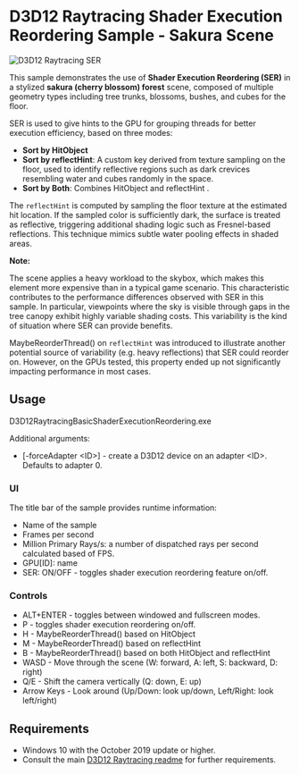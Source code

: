 # D3D12 Raytracing Shader Execution Reordering Sample - Sakura Scene
![D3D12 Raytracing SER](Screenshot.png)

This sample demonstrates the use of **Shader Execution Reordering (SER)** in a stylized **sakura (cherry blossom) forest** scene, composed of multiple geometry types including tree trunks, blossoms, bushes, and cubes for the floor.
 
SER is used to give hints to the GPU for grouping threads for better execution efficiency, based on three modes:
- **Sort by HitObject**
- **Sort by reflectHint**: A custom key derived from texture sampling on the floor, used to identify reflective regions such as dark crevices resembling water and cubes randomly in the space.
- **Sort by Both**: Combines HitObject and reflectHint .

The `reflectHint` is computed by sampling the floor texture at the estimated hit location. If the sampled color is sufficiently dark, the surface is treated as reflective, triggering additional shading logic such as Fresnel-based reflections. This technique mimics subtle water pooling effects in shaded areas.

**Note:**  

The scene applies a heavy workload to the skybox, which makes this element more expensive than in a typical game scenario. This characteristic contributes to the performance differences observed with SER in this sample. In particular, viewpoints where the sky is visible through gaps in the tree canopy exhibit highly variable shading costs. This variability is the kind of situation where SER can provide benefits. 

MaybeReorderThread() on `reflectHint` was introduced to illustrate another potential source of variability (e.g. heavy reflections) that SER could reorder on. However, on the GPUs tested, this property ended up not significantly impacting performance in most cases. 

## Usage
D3D12RaytracingBasicShaderExecutionReordering.exe

Additional arguments:
  * [-forceAdapter \<ID>] - create a D3D12 device on an adapter \<ID>. Defaults to adapter 0.

### UI
The title bar of the sample provides runtime information:
* Name of the sample
* Frames per second
* Million Primary Rays/s: a number of dispatched rays per second calculated based of FPS.
* GPU[ID]: name
* SER: ON/OFF - toggles shader execution reordering feature on/off.

### Controls
* ALT+ENTER - toggles between windowed and fullscreen modes.
* P - toggles shader execution reordering on/off.
* H - MaybeReorderThread() based on HitObject
* M - MaybeReorderThread() based on reflectHint
* B - MaybeReorderThread() based on both HitObject and reflectHint
* WASD - Move through the scene (W: forward, A: left, S: backward, D: right)
* Q/E - Shift the camera vertically (Q: down, E: up)
* Arrow Keys - Look around (Up/Down: look up/down, Left/Right: look left/right)

## Requirements
* Windows 10 with the October 2019 update or higher.
* Consult the main [D3D12 Raytracing readme](../../readme.md) for further requirements.